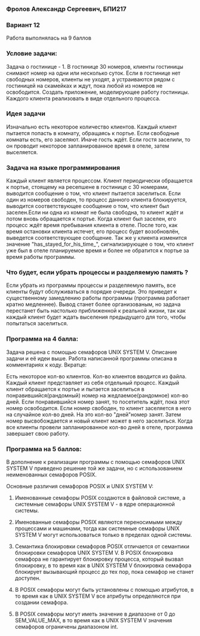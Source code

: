 ### Фролов Александр Сергеевич, БПИ217

### Вариант 12

Работа выполнялась на 9 баллов 

### Условие задачи:
Задача о гостинице - 1. В гостинице 30 номеров, клиенты гостиницы снимают номер на одни или несколько суток. Если в гостинице нет свободных номеров, клиенты не уходят, а устраиваются рядом с гостиницей на скамейках и ждут, пока любой из номеров не освободится. Создать приложение, моделирующее работу гостиницы. Каждого клиента реализовать в виде отдельного процесса.

### Идея задачи

Изначально есть некоторое количество клиентов. Каждый клиент пытается попасть в комнату, обращаясь к портье. Если свободные комнаты есть, его заселяют. Иначе гость ждёт. Если гостя заселили, то он проводит некоторое запланированное время в отеле, затем выселяется.
  
  
### Задача на языке программирования

Каждый клиент является процессом. Клиент периодически обращается к портье, стоящему на ресепшене в гостинице с 30 номерами, выводится сообщение о том, что клиент пытается заселиться. Если один из номеров свободен, то процесс данного клиента блокируется, выводится соответствующее сообщение о том, что клиент был заселен.Если ни одна из комнат не была свободна, то клиент ждёт и потом вновь обращается к портье. Когда клиент был заселен, его процесс ждёт время пребывания клиента в отеле. После того, как время остановки клиента истечет, его процесс будет возобновлён, выведется соответствующее сообщение. Так же у клиента изменится значение "has_stayed_for_his_time_", сигнализирующее о том, что клиент уже был в отеле планируемое время и более не обратится к портье за время работы программы.

### Что будет, если убрать процессы и разделяемую память ?

Если убрать из программы процессы и разделяемую память, все клиенты будут обслуживаться в порядке очереди. Это приведет к существенному замедлению работы программы (программа работает кратно медленнее). Вывод станет более организованым, но задача перестанет быть настолько приближенной к реальной жизни, так как каждый клиент будет ждать выселения предыдущего для того, чтобы попытаться заселиться. 

### Программа на 4 балла:

Задача решена с помощью семафоров UNIX SYSTEM V. Описание задачи и её идеи выше. Работа написанной программы описана в комментариях к коду. Вкратце: 

Есть некоторое кол-во клиентов. Кол-во клиентов вводится из файла. Каждый клиент представляет из себя отдельный процесс. Каждый клиент обращается к портье и пытается заселиться в понравившийся(рандомный) номер на жедлаемое(рандомное) кол-во дней. Если понравившийся номер занят, то посетитель ждёт, пока этот номер освободится. Если номер свободен, то клиент заселяется в него на случайное кол-во дней. На это кол-во "дней"номер занят. Затем номер высвобождается и новый клиент может в него заселиться. Когда все клиенты провели запланированное кол-во дней в отеле, программа завершает свою работу. 

### Программа на 5 баллов: 

В дополнение к реализации программы с помощью семафоров UNIX SYSTEM V приведено решение той же задачи, но с использованием неименованных семафоров POSIX. 

Основные различия семафоров POSIX и UNIX SYSTEM V: 

1) Именованные семафоры POSIX создаются в файловой системе, а системные семафоры UNIX SYSTEM V - в ядре операционной системы.

2) Именованные семафоры POSIX являются переносимыми между процессами и машинами, тогда как системные семафоры UNIX SYSTEM V могут использоваться только в пределах одной системы.

3) Семантика блокировки семафоров POSIX отличается от семантики блокировки семафоров UNIX SYSTEM V. В POSIX блокировка семафора не гарантирует блокировку процесса, который вызвал блокировку, в то время как в UNIX SYSTEM V блокировка семафора блокирует вызывающий процесс до тех пор, пока семафор не станет доступен.

4) В POSIX семафоры могут быть установлены с помощью атрибутов, в то время как в UNIX SYSTEM V все атрибуты определяются при создании семафора.

5) В POSIX семафоры могут иметь значение в диапазоне от 0 до SEM_VALUE_MAX, в то время как в UNIX SYSTEM V значения семафоров ограничены диапазоном int.
